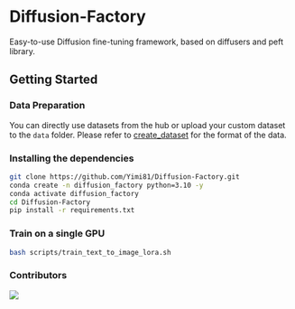 # Diffusion-Factory

Easy-to-use Diffusion fine-tuning framework, based on diffusers and peft library.

## Getting Started

### Data Preparation
You can directly use datasets from the hub or upload your custom dataset to the `data` folder. Please refer to [create_dataset](https://huggingface.co/docs/diffusers/training/create_dataset) for the format of the data.

### Installing the dependencies

```bash
git clone https://github.com/Yimi81/Diffusion-Factory.git
conda create -n diffusion_factory python=3.10 -y
conda activate diffusion_factory
cd Diffusion-Factory
pip install -r requirements.txt
```

### Train on a single GPU

```bash
bash scripts/train_text_to_image_lora.sh
```

### Contributors
<a href="https://github.com/Yimi81/Diffusion-Factory/graphs/contributors">
  <img  src="https://Yimi81.github.io/Diffusion-Factory/CONTRIBUTORS.svg" />
</a>